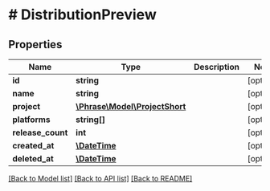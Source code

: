 # # DistributionPreview

## Properties

Name | Type | Description | Notes
------------ | ------------- | ------------- | -------------
**id** | **string** |  | [optional] 
**name** | **string** |  | [optional] 
**project** | [**\Phrase\Model\ProjectShort**](ProjectShort.md) |  | [optional] 
**platforms** | **string[]** |  | [optional] 
**release_count** | **int** |  | [optional] 
**created_at** | [**\DateTime**](\DateTime.md) |  | [optional] 
**deleted_at** | [**\DateTime**](\DateTime.md) |  | [optional] 

[[Back to Model list]](../../README.md#documentation-for-models) [[Back to API list]](../../README.md#documentation-for-api-endpoints) [[Back to README]](../../README.md)


